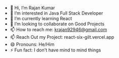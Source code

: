 - 👋 Hi, I’m Rajan Kumar
- 👀 I’m interested in Java Full Stack Developer
- 🌱 I’m currently learning React
- 💞️ I’m looking to collaborate on Good Projects
- 📫 How to reach me: krajan92946@gmail.com
- 📫 Reach Out my Project: react-six-gilt.vercel.app
- 😄 Pronouns: He/Him
- ⚡ Fun fact: I don't have mind to mind things

<!---
Rajankumar9955/Rajankumar9955 is a ✨ special ✨ repository because its `README.md` (this file) appears on your GitHub profile.
You can click the Preview link to take a look at your changes.
--->
